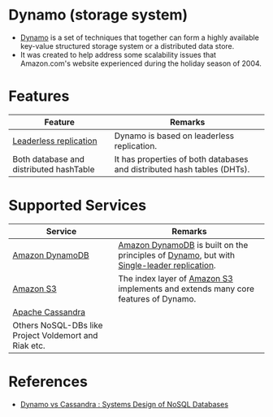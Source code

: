 # Dynamo (storage system)
- [Dynamo](https://en.wikipedia.org/wiki/Dynamo_(storage_system)) is a set of techniques that together can form a highly available key-value structured storage system or a distributed data store. 
- It was created to help address some scalability issues that Amazon.com's website experienced during the holiday season of 2004.

# Features

| Feature                                                                          | Remarks                                                                 |
|----------------------------------------------------------------------------------|-------------------------------------------------------------------------|
| [Leaderless replication](../1_Glossaries/Consistency&Replication/Replication.md) | Dynamo is based on leaderless replication.                              |
| Both database and distributed hashTable                                          | It has properties of both databases and distributed hash tables (DHTs). |

# Supported Services

| Service                                                                                 | Remarks                                                                                                                                                                                                                       |
|-----------------------------------------------------------------------------------------|-------------------------------------------------------------------------------------------------------------------------------------------------------------------------------------------------------------------------------|
| [Amazon DynamoDB](../../../2_AWSComponents/6_DatabaseServices/AmazonDynamoDB/Readme.md) | [Amazon DynamoDB](../../../2_AWSComponents/6_DatabaseServices/AmazonDynamoDB/Readme.md) is built on the principles of [Dynamo](), but with [Single-leader replication](../1_Glossaries/Consistency&Replication/Replication.md). |
| [Amazon S3](../../../2_AWSComponents/7_StorageServices/3_ObjectStorageS3/Readme.md)     | The index layer of [Amazon S3](../../../2_AWSComponents/7_StorageServices/3_ObjectStorageS3/Readme.md) implements and extends many core features of Dynamo.                                                                   |
| [Apache Cassandra](../NoSQL-Databases/WideColumnDB/ApacheCasandra.md)                                |                                                                                                                                                                                                                               |
| Others NoSQL-DBs like Project Voldemort and Riak etc.                                   |                                                                                                                                                                                                                               |

# References
- [Dynamo vs Cassandra : Systems Design of NoSQL Databases](https://sujithjay.com/data-systems/dynamo-cassandra/)
